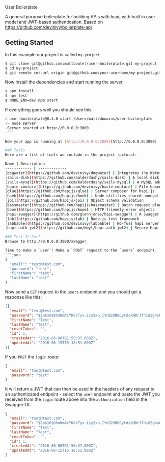 User Boilerplate

A general purpose boilerplate for building APIs with hapi, with built in user model and JWT-based authentication.  Based on https://github.com/devinivy/boilerplate-api

## Getting Started
In this example our project is called `my-project`

```bash
$ git clone git@github.com:mattboutet/user-boilerplate.git my-project
$ cd my-project
$ git remote set-url origin git@github.com:your-username/my-project.git
```

Now install the dependencies and start running the server

```bash
$ npm install
$ npm test
$ NODE_ENV=dev npm start
```

If everything goes well you should see this

```bash
> user-boilerplate@0.3.0 start /Users/matt/domains/user-boilerplate
-> node server
-Server started at http://0.0.0.0:3000
-```

Now your app is running at [http://0.0.0.0:3000](http://0.0.0.0:3000)

### Tools
Here are a list of tools we include in the project :octocat:

Name | Description
------------ | -------------
[dogwater](https://github.com/devinivy/dogwater) | Integrates the Waterline ORM  
[sails-disk](https://github.com/balderdashy/sails-disk) | A local disk adapter for Waterline ORM
[sails-mysql](https://github.com/balderdashy/sails-mysql) | A MySQL adapter for Waterline ORM]
[haute-couture](https://github.com/devinivy/haute-couture) | File-based hapi plugin composer
[glue](https://github.com/hapijs/glue) | Server composer for hapi.js
[hoek](https://github.com/hapijs/hoek) | Node utilities shared amongst the extended hapi universe
[joi](https://github.com/hapijs/joi) | Object schema validation
[bassmaster](https://github.com/hapijs/bassmaster) | Batch request plugin for hapi
[boom](https://github.com/hapijs/boom) | HTTP-friendly error objects
[hapi-swagger](https://github.com/glennjones/hapi-swagger) | A Swagger interface for hapi
[lab](https://github.com/hapijs/lab) | Node.js test framework
[labbable](https://github.com/devinivy/labbable) | No-fuss hapi server testing
[hapi-auth-jwt2](https://github.com/dwyl/hapi-auth-jwt2) | Secure Hapi.js authentication plugin using JSON Web Tokens

### Test It Out!
Browse to http://0.0.0.0:3000/swagger

Time to make a `user`! Make a `POST` request to the `users` endpoint.
```json
{
  "email": "test@test.com",
  "password": "test",
  "firstName": "test",
  "lastName": "test"
}
```

Now send a `GET` request to the `users` endpoint and you should get a response like this:

```json
[{
  "email": "test@test.com",
  "password": "$2a$10$8hoUmAcYKGcTyv.isy2xb.IYnB2KBGCytdqXHDrIfhiGZg4s8TvNa",
  "firstName": "Test",
  "lastName": "Test",
  "resetToken": "",
  "id": 1,
  "createdAt": "2016-06-06T01:50:37.000Z",
  "updatedAt": "2016-06-15T15:18:51.000Z"
}]

```

If you `POST` the `login` route:

```json
{
  "email": "test@test.com",
  "password": "test"
}
```
It will return a JWT that can then be used in the headers of any request to an authenticated endpoint - select the `user` endpoint and paste the JWT you received from the `login` route above into the `authorization` field in the Swagger-UI:
```json
{
  "email": "test@test.com",
  "password": "$2a$10$8hoUmAcYKGcTyv.isy2xb.IYnB2KBGCytdqXHDrIfhiGZg4s8TvNa",
  "firstName": "Test",
  "lastName": "Test",
  "resetToken": "",
  "id": 1,
  "createdAt": "2016-06-06T01:50:37.000Z",
  "updatedAt": "2016-06-15T15:18:51.000Z"
}
```
